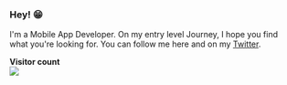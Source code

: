 ### Hey! 😁
I'm a Mobile App Developer.
On my entry level Journey, I hope you find what you're looking for.
You can follow me here and on my [Twitter](https://twitter.com/demmss_).

<p align="left">
<b>Visitor count</b>
<br><img src="https://profile-counter.glitch.me/demolaf/count.svg" />
</p>

<!--
**demolaf/demolaf** is a ✨ _special_ ✨ repository because its `README.md` (this file) appears on your GitHub profile.

Here are some ideas to get you started:

- 🔭 I’m currently working on ...
- 🌱 I’m currently learning ...
- 👯 I’m looking to collaborate on ...
- 🤔 I’m looking for help with ...
- 💬 Ask me about ...
- 📫 How to reach me: ...
- 😄 Pronouns: ...
- ⚡ Fun fact: ...
-->
